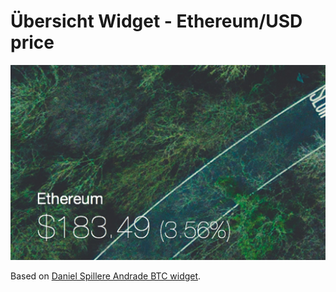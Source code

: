 # Übersicht Widget - Ethereum/USD price

![Screenshot](https://github.com/AdrienKuhn/ubersicht-ethereum-usd-price/blob/master/screenshot.png)

Based on [Daniel Spillere Andrade BTC widget](https://github.com/felixhageloh/uebersicht-widgets/tree/master/btc). 
